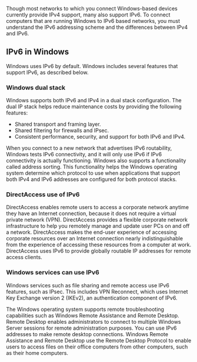 Though most networks to which you connect Windows-based devices currently provide IPv4 support, many also support IPv6. To connect computers that are running Windows to IPv6 based networks, you must understand the IPv6 addressing scheme and the differences between IPv4 and IPv6.

## IPv6 in Windows

Windows uses IPv6 by default. Windows includes several features that support IPv6, as described below.

### Windows dual stack

Windows supports both IPv6 and IPv4 in a dual stack configuration. The dual IP stack helps reduce maintenance costs by providing the following features:

 -  Shared transport and framing layer.
 -  Shared filtering for firewalls and IPsec.
 -  Consistent performance, security, and support for both IPv6 and IPv4.

When you connect to a new network that advertises IPv6 routability, Windows tests IPv6 connectivity, and it will only use IPv6 if IPv6 connectivity is actually functioning. Windows also supports a functionality called address sorting. This functionality helps the Windows operating system determine which protocol to use when applications that support both IPv4 and IPv6 addresses are configured for both protocol stacks.

### DirectAccess use of IPv6

DirectAccess enables remote users to access a corporate network anytime they have an Internet connection, because it does not require a virtual private network (VPN). DirectAccess provides a flexible corporate network infrastructure to help you remotely manage and update user PCs on and off a network. DirectAccess makes the end-user experience of accessing corporate resources over an Internet connection nearly indistinguishable from the experience of accessing these resources from a computer at work. DirectAccess uses IPv6 to provide globally routable IP addresses for remote access clients.

### Windows services can use IPv6

Windows services such as file sharing and remote access use IPv6 features, such as IPsec. This includes VPN Reconnect, which uses Internet Key Exchange version 2 (IKEv2), an authentication component of IPv6.

The Windows operating system supports remote troubleshooting capabilities such as Windows Remote Assistance and Remote Desktop. Remote Desktop enables administrators to connect to multiple Windows Server sessions for remote administration purposes. You can use IPv6 addresses to make remote desktop connections. Windows Remote Assistance and Remote Desktop use the Remote Desktop Protocol to enable users to access files on their office computers from other computers, such as their home computers.
